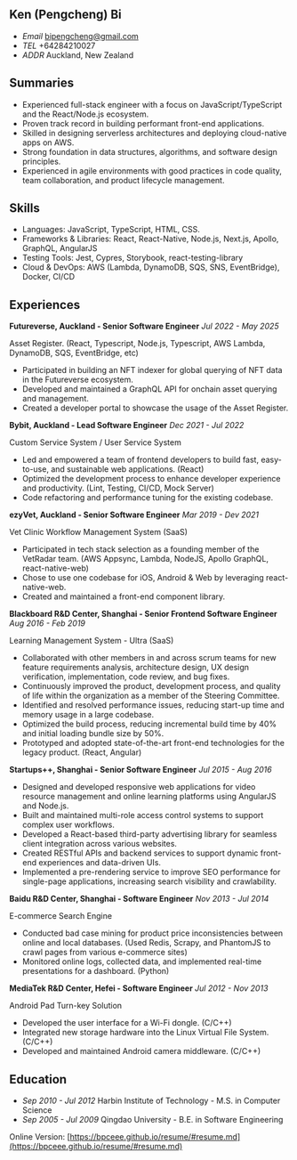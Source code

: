 ## Ken (Pengcheng) Bi

- _Email_ [bipengcheng@gmail.com](mailto:bipengcheng@gmail.com)
- _TEL_ +64284210027
- _ADDR_ Auckland, New Zealand

## Summaries

- Experienced full-stack engineer with a focus on JavaScript/TypeScript and the React/Node.js ecosystem.
- Proven track record in building performant front-end applications.
- Skilled in designing serverless architectures and deploying cloud-native apps on AWS.
- Strong foundation in data structures, algorithms, and software design principles.
- Experienced in agile environments with good practices in code quality, team collaboration, and product lifecycle management.

## Skills

- Languages: JavaScript, TypeScript, HTML, CSS.
- Frameworks & Libraries: React, React-Native, Node.js, Next.js, Apollo, GraphQL, AngularJS
- Testing Tools: Jest, Cypres, Storybook, react-testing-library
- Cloud & DevOps: AWS (Lambda, DynamoDB, SQS, SNS, EventBridge), Docker, CI/CD

## Experiences

**Futureverse, Auckland - Senior Software Engineer** _Jul 2022 - May 2025_

Asset Register. (React, Typescript, Node.js, Typescript, AWS Lambda, DynamoDB, SQS, EventBridge, etc)

- Participated in building an NFT indexer for global querying of NFT data in the Futureverse ecosystem.
- Developed and maintained a GraphQL API for onchain asset querying and management.
- Created a developer portal to showcase the usage of the Asset Register.

**Bybit, Auckland - Lead Software Engineer** _Dec 2021 - Jul 2022_

Custom Service System / User Service System

- Led and empowered a team of frontend developers to build fast, easy-to-use, and sustainable web applications. (React)
- Optimized the development process to enhance developer experience and productivity. (Lint, Testing, CI/CD, Mock Server)
- Code refactoring and performance tuning for the existing codebase.

**ezyVet, Auckland - Senior Software Engineer** _Mar 2019 - Dev 2021_

Vet Clinic Workflow Management System (SaaS)

- Participated in tech stack selection as a founding member of the VetRadar team. (AWS Appsync, Lambda, NodeJS, Apollo GraphQL, react-native-web)
- Chose to use one codebase for iOS, Android & Web by leveraging react-native-web.
- Created and maintained a front-end component library.

**Blackboard R&D Center, Shanghai - Senior Frontend Software Engineer** _Aug 2016 - Feb 2019_

Learning Management System - Ultra (SaaS)

- Collaborated with other members in and across scrum teams for new feature requirements analysis, architecture design, UX design verification, implementation, code review, and bug fixes.
- Continuously improved the product, development process, and quality of life within the organization as a member of the Steering Committee.
- Identified and resolved performance issues, reducing start-up time and memory usage in a large codebase.
- Optimized the build process, reducing incremental build time by 40% and initial loading bundle size by 50%.
- Prototyped and adopted state-of-the-art front-end technologies for the legacy product. (React, Angular)

**Startups++, Shanghai - Senior Software Engineer** _Jul 2015 - Aug 2016_

- Designed and developed responsive web applications for video resource management and online
  learning platforms using AngularJS and Node.js.
- Built and maintained multi-role access control systems to support complex user workflows.
- Developed a React-based third-party advertising library for seamless client integration across various
  websites.
- Created RESTful APIs and backend services to support dynamic front-end experiences and data-driven
  UIs.
- Implemented a pre-rendering service to improve SEO performance for single-page applications,
  increasing search visibility and crawlability.

**Baidu R&D Center, Shanghai - Software Engineer** _Nov 2013 - Jul 2014_

E-commerce Search Engine

- Conducted bad case mining for product price inconsistencies between online and local databases. (Used Redis, Scrapy, and PhantomJS to crawl pages from various e-commerce sites)
- Monitored online logs, collected data, and implemented real-time presentations for a dashboard. (Python)

**MediaTek R&D Center, Hefei - Software Engineer** _Jul 2012 - Nov 2013_

Android Pad Turn-key Solution

- Developed the user interface for a Wi-Fi dongle. (C/C++)
- Integrated new storage hardware into the Linux Virtual File System. (C/C++)
- Developed and maintained Android camera middleware. (C/C++)

## Education

- _Sep 2010 - Jul 2012_ Harbin Institute of Technology - M.S. in Computer Science
- _Sep 2005 - Jul 2009_ Qingdao University - B.E. in Software Engineering

Online Version: [https://bpceee.github.io/resume/#resume.md](https://bpceee.github.io/resume/#resume.md)
